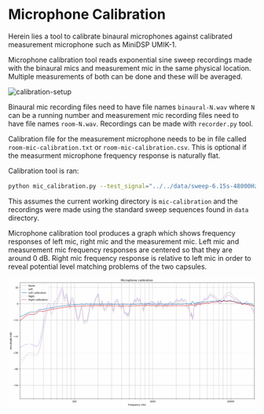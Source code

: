 # Microphone Calibration
Herein lies a tool to calibrate binaural microphones against calibrated measurement microphone such as MiniDSP UMIK-1.

Microphone calibration tool reads exponential sine sweep recordings made with the binaural mics and measurement mic in
the same physical location. Multiple measurements of both can be done and these will be averaged.

![calibration-setup](https://i.imgur.com/tWLQYJY.jpg)

Binaural mic recording files need to have file names `binaural-N.wav` where `N` can be a running number and measurement
mic recording files need to have file names `room-N.wav`. Recordings can be made with `recorder.py` tool.

Calibration file for the measurement microphone needs to be in file called `room-mic-calibration.txt` or
`room-mic-calibration.csv`. This is optional if the measurment microphone frequency response is naturally flat.

Calibration tool is ran:
```bash
python mic_calibration.py --test_signal="../../data/sweep-6.15s-48000Hz-32bit-2.93Hz-24000Hz.pkl"
```
This assumes the current working directory is `mic-calibration` and the recordings were made using the standard sweep
sequences found in `data` directory.

Microphone calibration tool produces a graph which shows frequency responses of left mic, right mic and the measurement
mic. Left mic and measurement mic frequency responses are centered so that they are around 0 dB. Right mic frequency
response is relative to left mic in order to reveal potential level matching problems of the two capsules.

![calibration-result](./Results.png)
